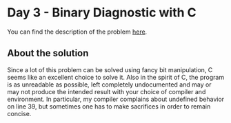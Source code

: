 # Day 3 - Binary Diagnostic with C
You can find the description of the problem [here][1].

## About the solution
Since a lot of this problem can be solved using fancy bit manipulation, C seems
like an excellent choice to solve it. Also in the spirit of C, the program is as
unreadable as possible, left completely undocumented and may or may not produce
the intended result with your choice of compiler and environment. In particular,
my compiler complains about undefined behavior on line 39, but sometimes one has
to make sacrifices in order to remain concise.

[1]: <https://adventofcode.com/2021/day/3>
